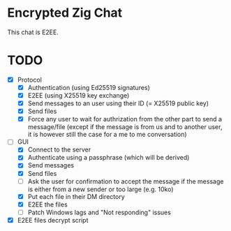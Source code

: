 # Encrypted Zig Chat
This chat is E2EE.

# TODO
- [x] Protocol
    - [x] Authentication (using Ed25519 signatures)
    - [x] E2EE (using X25519 key exchange)
    - [x] Send messages to an user using their ID (= X25519 public key)
    - [x] Send files
    - [x] Force any user to wait for authrization from the other part to send a message/file (except if the message is from us and to another user, it is however still the case for a me to me conversation)
- [ ] GUI
    - [x] Connect to the server
    - [x] Authenticate using a passphrase (which will be derived)
    - [x] Send messages
    - [x] Send files
    - [ ] Ask the user for confirmation to accept the message if the message is either from a new sender or too large (e.g. 10ko)
    - [x] Put each file in their DM directory
    - [x] E2EE the files
    - [ ] Patch Windows lags and "Not responding" issues
- [x] E2EE files decrypt script